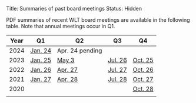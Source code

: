 Title: Summaries of past board meetings
Status: Hidden

PDF summaries of recent WLT board meetings are available in the
following table.  Note that annual meetings occur in Q1.

| Year | Q1                                      | Q2                                      | Q3                                      | Q4                                      |
| ---- | ----                                    | ----                                    | ----                                    | ----                                    |
| 2024 | [Jan. 24]({static}/pdfs/2024-01-24.pdf) | Apr. 24 pending                         |                                         |                                         |
| 2023 | [Jan. 25]({static}/pdfs/2023-01-25.pdf) | [May  3]({static}/pdfs/2023-05-03.pdf)  | [Jul. 26]({static}/pdfs/2023-07-26.pdf) | [Oct. 25]({static}/pdfs/2023-10-25.pdf) |
| 2022 | [Jan. 26]({static}/pdfs/2022-01-26.pdf) | [Apr. 27]({static}/pdfs/2022-04-27.pdf) | [Jul. 27]({static}/pdfs/2022-07-27.pdf) | [Oct. 26]({static}/pdfs/2022-10-26.pdf) |
| 2021 | [Jan. 27]({static}/pdfs/2021-01-27.pdf) | [Apr. 28]({static}/pdfs/2021-04-28.pdf) | [Jul. 28]({static}/pdfs/2021-07-28.pdf) | [Oct. 27]({static}/pdfs/2021-10-27.pdf) |
| 2020 |                                         |                                         |                                         | [Oct. 28]({static}/pdfs/2020-10-28.pdf) |
|      |                                         |                                         |                                         |                                         |
